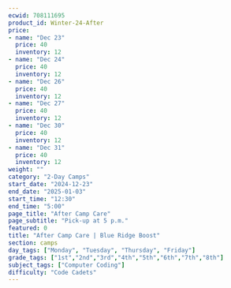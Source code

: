 ```yaml
---
ecwid: 708111695
product_id: Winter-24-After
price:
- name: "Dec 23"
  price: 40
  inventory: 12
- name: "Dec 24"
  price: 40
  inventory: 12
- name: "Dec 26"
  price: 40
  inventory: 12
- name: "Dec 27"
  price: 40
  inventory: 12
- name: "Dec 30"
  price: 40
  inventory: 12
- name: "Dec 31"
  price: 40
  inventory: 12
weight: ""
category: "2-Day Camps"
start_date: "2024-12-23"
end_date: "2025-01-03"
start_time: "12:30"
end_time: "5:00"
page_title: "After Camp Care"
page_subtitle: "Pick-up at 5 p.m."
featured: 0
title: "After Camp Care | Blue Ridge Boost"
section: camps
day_tags: ["Monday", "Tuesday", "Thursday", "Friday"]
grade_tags: ["1st","2nd","3rd","4th","5th","6th","7th","8th"]
subject_tags: ["Computer Coding"]
difficulty: "Code Cadets"
---
```


